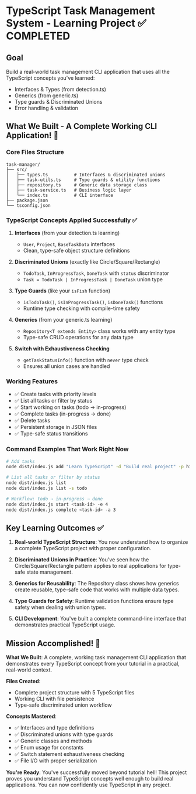 # TypeScript Task Management System - Learning Project ✅ COMPLETED

## Goal
Build a real-world task management CLI application that uses all the TypeScript concepts you've learned:
- Interfaces & Types (from detection.ts)
- Generics (from generic.ts)  
- Type guards & Discriminated Unions
- Error handling & validation

## What We Built - A Complete Working CLI Application! 🎉

### Core Files Structure
```
task-manager/
├── src/
│   ├── types.ts          # Interfaces & discriminated unions
│   ├── task-utils.ts     # Type guards & utility functions
│   ├── repository.ts     # Generic data storage class
│   ├── task-service.ts   # Business logic layer
│   └── index.ts          # CLI interface
├── package.json
└── tsconfig.json
```

### TypeScript Concepts Applied Successfully ✅

1. **Interfaces** (from your detection.ts learning)
   - `User`, `Project`, `BaseTaskData` interfaces
   - Clean, type-safe object structure definitions

2. **Discriminated Unions** (exactly like Circle/Square/Rectangle)
   - `TodoTask`, `InProgressTask`, `DoneTask` with `status` discriminator
   - `Task = TodoTask | InProgressTask | DoneTask` union type

3. **Type Guards** (like your `isFish` function)
   - `isTodoTask()`, `isInProgressTask()`, `isDoneTask()` functions
   - Runtime type checking with compile-time safety

4. **Generics** (from your generic.ts learning)
   - `Repository<T extends Entity>` class works with any entity type
   - Type-safe CRUD operations for any data type

5. **Switch with Exhaustiveness Checking**
   - `getTaskStatusInfo()` function with `never` type check
   - Ensures all union cases are handled

### Working Features
- ✅ Create tasks with priority levels
- ✅ List all tasks or filter by status  
- ✅ Start working on tasks (todo → in-progress)
- ✅ Complete tasks (in-progress → done)
- ✅ Delete tasks
- ✅ Persistent storage in JSON files
- ✅ Type-safe status transitions

### Command Examples That Work Right Now
```bash
# Add tasks
node dist/index.js add "Learn TypeScript" -d "Build real project" -p high

# List all tasks or filter by status
node dist/index.js list
node dist/index.js list -s todo

# Workflow: todo → in-progress → done  
node dist/index.js start <task-id> -e 4
node dist/index.js complete <task-id> -a 3
```

## Key Learning Outcomes ✅

1. **Real-world TypeScript Structure**: You now understand how to organize a complete TypeScript project with proper configuration.

2. **Discriminated Unions in Practice**: You've seen how the Circle/Square/Rectangle pattern applies to real applications for type-safe state management.

3. **Generics for Reusability**: The Repository class shows how generics create reusable, type-safe code that works with multiple data types.

4. **Type Guards for Safety**: Runtime validation functions ensure type safety when dealing with union types.

5. **CLI Development**: You've built a complete command-line interface that demonstrates practical TypeScript usage.

## Mission Accomplished! 🎯

**What We Built**: A complete, working task management CLI application that demonstrates every TypeScript concept from your tutorial in a practical, real-world context.

**Files Created**: 
- Complete project structure with 5 TypeScript files
- Working CLI with file persistence  
- Type-safe discriminated union workflow

**Concepts Mastered**:
- ✅ Interfaces and type definitions
- ✅ Discriminated unions with type guards
- ✅ Generic classes and methods
- ✅ Enum usage for constants
- ✅ Switch statement exhaustiveness checking
- ✅ File I/O with proper serialization

**You're Ready**: You've successfully moved beyond tutorial hell! This project proves you understand TypeScript concepts well enough to build real applications. You can now confidently use TypeScript in any project.
